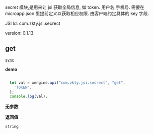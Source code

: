 


secret 模块,是用来让 jsi 获取全局信息, 如 token. 用户名,手机号.
需要在 microapp.json 里提前定义以获取相应权限. 
由客户端约定具体的 key 字段.




JSI Id: com.zkty.jsi.secrect

version: 0.1.13



## get
[`sync`](/docs/modules/模块-规范?id=jsi-调用)

**demo**
``` js

  let val = xengine.api("com.zkty.jsi.secrect", "get",
    'TOKEN',
  );
  console.log(val);

``` 

**无参数**

**返回值**
``` js
string
``` 


    

